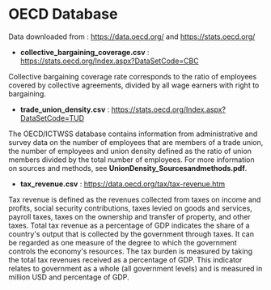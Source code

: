 # OECD Database

Data downloaded from : https://data.oecd.org/ and https://stats.oecd.org/

- **collective_bargaining_coverage.csv** : https://stats.oecd.org/Index.aspx?DataSetCode=CBC

Collective bargaining coverage rate corresponds to the ratio of employees covered by collective agreements, divided by all wage earners with right to bargaining.

- **trade_union_density.csv** : https://stats.oecd.org/Index.aspx?DataSetCode=TUD

The OECD/ICTWSS database contains information from administrative and survey data on the number of employees that are members of a trade union, the number of employees and union density defined as the ratio of union members divided by the total number of employees. For more information on sources and methods, see **UnionDensity_Sourcesandmethods.pdf**.

- **tax_revenue.csv** : https://data.oecd.org/tax/tax-revenue.htm

Tax revenue is defined as the revenues collected from taxes on income and profits, social security contributions, taxes levied on goods and services, payroll taxes, taxes on the ownership and transfer of property, and other taxes. Total tax revenue as a percentage of GDP indicates the share of a country's output that is collected by the government through taxes. It can be regarded as one measure of the degree to which the government controls the economy's resources. The tax burden is measured by taking the total tax revenues received as a percentage of GDP. This indicator relates to government as a whole (all government levels) and is measured in million USD and percentage of GDP.